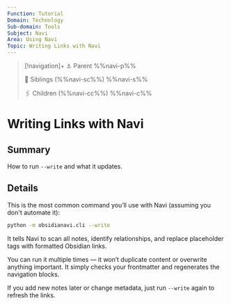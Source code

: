 ```yaml
---
Function: Tutorial
Domain: Technology
Sub-domain: Tools
Subject: Navi
Area: Using Navi
Topic: Writing Links with Navi
---
```

> [!navigation]+
> ⚓ Parent
> %%navi-p%%
> 
> 🔗 Siblings (%%navi-sc%%)
> %%navi-s%%
> 
> 🖇️ Children (%%navi-cc%%)
> %%navi-c%%

# Writing Links with Navi

## Summary
How to run `--write` and what it updates.

## Details

This is the most common command you’ll use with Navi (assuming you don't automate it):

```bash
python -m obsidianavi.cli --write
```

It tells Navi to scan all notes, identify relationships, and replace placeholder tags with formatted Obsidian links.

You can run it multiple times — it won’t duplicate content or overwrite anything important. It simply checks your frontmatter and regenerates the navigation blocks.

If you add new notes later or change metadata, just run `--write` again to refresh the links.
